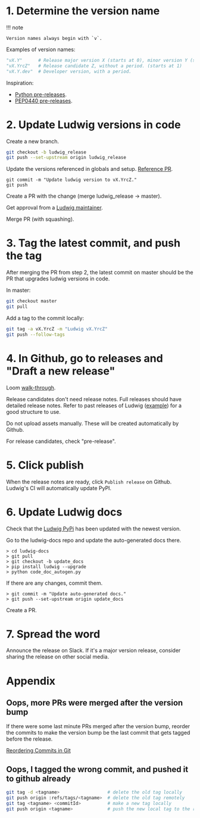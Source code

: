 # 1. Determine the version name

!!! note

    Version names always begin with `v`.

Examples of version names:

```python
"vX.Y"      # Release major version X (starts at 0), minor version Y (starts at 1).
"vX.YrcZ"   # Release candidate Z, without a period. (starts at 1)
"vX.Y.dev"  # Developer version, with a period.
```

Inspiration:

- [Python pre-releases](https://packaging.python.org/en/latest/guides/distributing-packages-using-setuptools/#pre-release-versioning).
- [PEP0440 pre-releases](https://www.python.org/dev/peps/pep-0440/#pre-releases).

# 2. Update Ludwig versions in code

Create a new branch.

```bash
git checkout -b ludwig_release
git push --set-upstream origin ludwig_release
```

Update the versions referenced in globals and setup. [Reference PR](https://github.com/ludwig-ai/ludwig/pull/1723/files).

```
git commit -m "Update ludwig version to vX.YrcZ."
git push
```

Create a PR with the change (merge ludwig_release -> master).

Get approval from a [Ludwig maintainer](https://github.com/orgs/ludwig-ai/teams/ludwig-maintainers).

Merge PR (with squashing).

# 3. Tag the latest commit, and push the tag

After merging the PR from step 2, the latest commit on master should be the PR that upgrades ludwig versions in code.

In master:

```bash
git checkout master
git pull
```

Add a tag to the commit locally:

```bash
git tag -a vX.YrcZ -m "Ludwig vX.YrcZ"
git push --follow-tags
```

# 4. In Github, go to releases and "Draft a new release"

Loom [walk-through](https://www.loom.com/share/78eb7f9134404a80bde9359cfa7af2b7).

Release candidates don't need release notes. Full releases should have detailed release notes. Refer to past releases of
Ludwig ([example](https://github.com/ludwig-ai/ludwig/releases/tag/v0.4.1)) for a good structure to use.

Do not upload assets manually. These will be created automatically by Github.

For release candidates, check "pre-release".

# 5. Click publish

When the release notes are ready, click `Publish release` on Github. Ludwig's CI will automatically update PyPI.

# 6. Update Ludwig docs

Check that the [Ludwig PyPi](https://pypi.org/project/ludwig/) has been updated with the newest version.

Go to the ludwig-docs repo and update the auto-generated docs there.

```
> cd ludwig-docs
> git pull
> git checkout -b update_docs
> pip install ludwig --upgrade
> python code_doc_autogen.py
```

If there are any changes, commit them.

```
> git commit -m "Update auto-generated docs."
> git push --set-upstream origin update_docs
```

 Create a PR.

# 7. Spread the word

Announce the release on Slack. If it's a major version release, consider sharing
the release on other social media.

# Appendix

## Oops, more PRs were merged after the version bump

If there were some last minute PRs merged after the version bump, reorder the commits to make the version bump be the last commit that gets tagged before the release.

[Reordering Commits in Git](https://www.youtube.com/watch?v=V9KpcGO7nLo)

## Oops, I tagged the wrong commit, and pushed it to github already

```bash
git tag -d <tagname>                  # delete the old tag locally
git push origin :refs/tags/<tagname>  # delete the old tag remotely
git tag <tagname> <commitId>          # make a new tag locally
git push origin <tagname>             # push the new local tag to the remote
```
